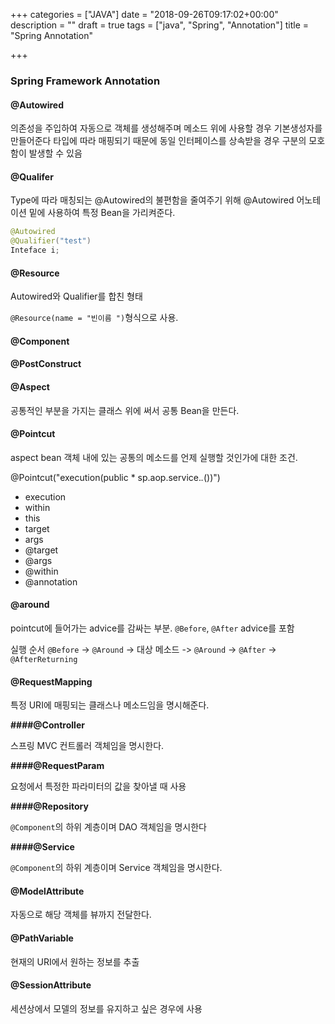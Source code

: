 +++
categories = ["JAVA"]
date = "2018-09-26T09:17:02+00:00"
description = ""
draft = true
tags = ["java", "Spring", "Annotation"]
title = "Spring Annotation"

+++
### **Spring Framework Annotation**

#### **@Autowired** 

  의존성을 주입하여 자동으로 객체를 생성해주며 메소드 위에 사용할 경우 기본생성자를 만들어준다 타입에 따라 매핑되기 때문에 동일 인터페이스를 상속받을 경우 구분의 모호함이 발생할 수 있음 

#### **@Qualifer** 

  Type에 따라 매칭되는 @Autowired의 불편함을 줄여주기 위해 @Autowired 어노테이션 밑에 사용하여 특정 Bean을 가리켜준다. 

```java
@Autowired 
@Qualifier("test")
Inteface i;
```

#### **@Resource** 

Autowired와 Qualifier를 합친 형태 

`@Resource(name = "빈이름 ")`형식으로 사용.  

#### **@Component**

#### **@PostConstruct**   

#### **@Aspect**

공통적인 부분을 가지는 클래스 위에 써서 공통 Bean을 만든다.  

#### **@Pointcut** 

aspect bean 객체 내에 있는 공통의 메소드를 언제 실행할 것인가에 대한 조건.  

@Pointcut("execution(public * sp.aop.service.*.*())")

* execution 
* within
* this 
* target
* args
* @target
* @args
* @within
* @annotation  

#### **@around** 

pointcut에 들어가는 advice를 감싸는 부분. `@Before`, `@After` advice를 포함  

실행 순서 `@Before` -> `@Around` -> 대상 메소드 -> `@Around` -> `@After` -> `@AfterReturning`  

#### **@RequestMapping**

특정 URI에 매핑되는 클래스나 메소드임을 명시해준다. 

**####@Controller** 

스프링 MVC 컨트롤러 객체임을 명시한다.   

**####@RequestParam** 

요청에서 특정한 파라미터의 값을 찾아낼 때 사용  

**####@Repository**

 `@Component`의 하위 계층이며 DAO 객체임을 명시한다  

**####@Service**

`@Component`의 하위 계층이며 Service 객체임을 명시한다.  

#### **@ModelAttribute**

자동으로 해당 객체를 뷰까지 전달한다.  

#### **@PathVariable** 

현재의 URI에서 원하는 정보를 추출  

#### **@SessionAttribute** 

세션상에서 모델의 정보를 유지하고 싶은 경우에 사용
